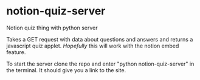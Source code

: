 # notion-quiz-server
Notion quiz thing with python server

Takes a GET request with data about questions and answers and returns a javascript quiz applet. *Hopefully* 
this will work with the notion embed feature.

To start the server clone the repo and enter "python notion-quiz-server" in the terminal. It should give you a link to the site.

